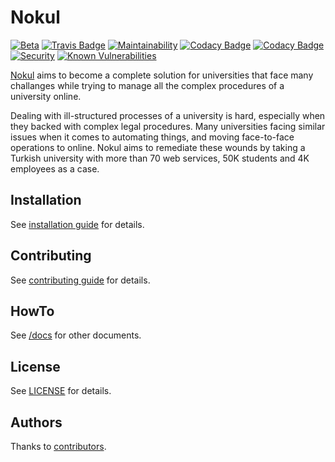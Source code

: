 # Nokul

[![Beta](https://omu.sh/assets/badge/beta.svg)](https://omu.sh "BAUM Beta")
[![Travis Badge](https://travis-ci.com/omu/nokul.svg?branch=master)](https://travis-ci.com/omu/nokul)
[![Maintainability](https://api.codeclimate.com/v1/badges/2d5a71c2587efbf29a7f/maintainability)](https://codeclimate.com/github/omu/nokul/maintainability)
[![Codacy Badge](https://api.codacy.com/project/badge/Grade/06aecaa466ee4731aba08dbee43d74eb)](https://www.codacy.com?utm_source=github.com&amp;utm_medium=referral&amp;utm_content=omu/nokul&amp;utm_campaign=Badge_Grade)
[![Codacy Badge](https://api.codacy.com/project/badge/Coverage/06aecaa466ee4731aba08dbee43d74eb)](https://www.codacy.com?utm_source=github.com&utm_medium=referral&utm_content=omu/nokul&utm_campaign=Badge_Coverage)
[![Security](https://hakiri.io/projects/cf546402fb7117/stacks/622121c74c17f4/622121c74c17f4.svg?repo_token=xo-yGdqDKXvCf-jypXd-)](https://hakiri.io/projects/cf546402fb7117/stacks/622121c74c17f4/shield)
 [![Known Vulnerabilities](https://snyk.io/test/github/omu/nokul/badge.svg)](https://snyk.io/test/github/omu/nokul)

[Nokul](https://github.com/omu/nokul) aims to become a complete solution for universities that face many challanges while trying to manage all the complex procedures of a university online.

Dealing with ill-structured processes of a university is hard, especially when they backed with complex legal procedures. Many universities facing similar issues when it comes to automating things, and moving face-to-face operations to online. Nokul aims to remediate these wounds by taking a Turkish university with more than 70 web services, 50K students and 4K employees as a case.

## Installation

See [installation guide](/doc/development/installation.md) for details.

## Contributing

See [contributing guide](/.github/CONTRIBUTING.md) for details.

## HowTo

See [/docs](/doc) for other documents.

## License

See [LICENSE](LICENSE.md) for details.

## Authors

Thanks to [contributors](https://github.com/omu/nokul/graphs/contributors).
